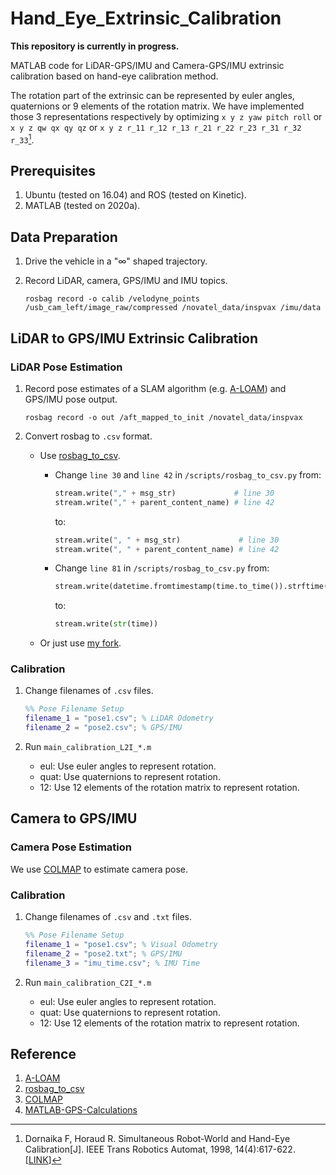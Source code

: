 # Hand_Eye_Extrinsic_Calibration

**This repository is currently in progress.**

MATLAB code for LiDAR-GPS/IMU and Camera-GPS/IMU extrinsic calibration based on hand-eye calibration method.

The rotation part of the extrinsic can be represented by euler angles, quaternions or 9 elements of the rotation matrix. We have implemented those 3 representations respectively by optimizing `x y z yaw pitch roll` or `x y z qw qx qy qz` or `x y z r_11 r_12 r_13 r_21 r_22 r_23 r_31 r_32 r_33`[^1].

## Prerequisites

1. Ubuntu (tested on 16.04) and ROS (tested on Kinetic).
2. MATLAB (tested on 2020a).

## Data Preparation

1. Drive the vehicle in a "$\infty$" shaped trajectory.
2. Record LiDAR, camera, GPS/IMU and IMU topics.

    ```shell
    rosbag record -o calib /velodyne_points /usb_cam_left/image_raw/compressed /novatel_data/inspvax /imu/data
    ```

## LiDAR to GPS/IMU Extrinsic Calibration

### LiDAR Pose Estimation

1. Record pose estimates of a SLAM algorithm (e.g. [A-LOAM](https://github.com/HKUST-Aerial-Robotics/A-LOAM)) and GPS/IMU pose output.

    ```shell
    rosbag record -o out /aft_mapped_to_init /novatel_data/inspvax
    ```

2. Convert rosbag to `.csv` format.
    - Use [rosbag_to_csv](https://github.com/AtsushiSakai/rosbag_to_csv).
        - Change `line 30` and `line 42` in `/scripts/rosbag_to_csv.py`
            from:

            ```python
            stream.write("," + msg_str)             # line 30
            stream.write("," + parent_content_name) # line 42
            ```

            to:

            ```python
            stream.write(", " + msg_str)             # line 30
            stream.write(", " + parent_content_name) # line 42
            ```

        - Change `line 81` in `/scripts/rosbag_to_csv.py`
            from:

            ```python
            stream.write(datetime.fromtimestamp(time.to_time()).strftime('%Y/%m/%d/%H:%M:%S.%f'))
            ```

            to:

            ```python
            stream.write(str(time))
            ```

    - Or just use [my fork](https://github.com/zxl19/rosbag_to_csv).

### Calibration

1. Change filenames of `.csv` files.

    ```matlab
    %% Pose Filename Setup
    filename_1 = "pose1.csv"; % LiDAR Odometry
    filename_2 = "pose2.csv"; % GPS/IMU
    ```

2. Run `main_calibration_L2I_*.m`
    - eul: Use euler angles to represent rotation.
    - quat: Use quaternions to represent rotation.
    - 12: Use 12 elements of the rotation matrix to represent rotation.

## Camera to GPS/IMU

### Camera Pose Estimation

We use [COLMAP](https://github.com/colmap/colmap) to estimate camera pose.

### Calibration

1. Change filenames of `.csv` and `.txt` files.

    ```matlab
    %% Pose Filename Setup
    filename_1 = "pose1.csv"; % Visual Odometry
    filename_2 = "pose2.txt"; % GPS/IMU
    filename_3 = "imu_time.csv"; % IMU Time
    ```

2. Run `main_calibration_C2I_*.m`
    - eul: Use euler angles to represent rotation.
    - quat: Use quaternions to represent rotation.
    - 12: Use 12 elements of the rotation matrix to represent rotation.

## Reference

1. [A-LOAM](https://github.com/HKUST-Aerial-Robotics/A-LOAM)
2. [rosbag_to_csv](https://github.com/AtsushiSakai/rosbag_to_csv)
3. [COLMAP](https://github.com/colmap/colmap)
4. [MATLAB-GPS-Calculations](https://github.com/alexbuczynsky/MATLAB-GPS-Calculations)

[^1]: Dornaika F, Horaud R. Simultaneous Robot-World and Hand-Eye Calibration[J]. IEEE Trans Robotics Automat, 1998, 14(4):617-622. [[LINK](https://ieeexplore.ieee.org/document/704233)]
